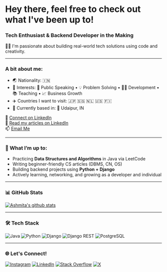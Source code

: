 # Hey there, feel free to check out what I've been up to!

### Tech Enthusiast & Backend Developer in the Making

👩‍💻 I'm passionate about building real-world tech solutions using code and creativity.

---

### A bit about me:

- 🌏 Nationality: 🇮🇳  
- 🧠 Interests: 🧩 Public Speaking • 💡 Problem Solving • 🧑‍💻 Development • 📚 Teaching • 📈 Business Growth  
- ✈️ Countries I want to visit: 🇯🇵 🇸🇬 🇳🇱 🇺🇸 🇫🇮  
- 📍 Currently based in: 📍 Udaipur, IN

🔗 [Connect on LinkedIn](https://linkedin.com/in/ashmitapandey47)  
📝 [Read my articles on LinkedIn](https://www.linkedin.com/in/ashmitapandey47/recent-activity/articles/)  
📫 [Email Me](mailto:ashmitapandey47@gmail.com)

---

### 🚀 What I’m up to:

- Practicing **Data Structures and Algorithms** in Java via LeetCode  
- Writing beginner-friendly CS articles (DBMS, CN, OS)  
- Building backend projects using **Python + Django**  
- Actively learning, networking, and growing as a developer and individual

---

### 📊 GitHub Stats

[![Ashmita's github stats](https://github-readme-stats.vercel.app/api?username=ashmita41&count_private=true&show_icons=true&title_color=fff&icon_color=79ff97&text_color=9f9f9f&bg_color=151515)](https://github.com/nishitchittora)

---

### 🛠️ Tech Stack

![Java](https://img.shields.io/badge/java-%23ED8B00.svg?style=flat-square&logo=openjdk&logoColor=white)  ![Python](https://img.shields.io/badge/python-3670A0?style=flat-square&logo=python&logoColor=ffdd54)  ![Django](https://img.shields.io/badge/django-%23092E20.svg?style=flat-square&logo=django&logoColor=white)  ![Django REST](https://img.shields.io/badge/DJANGO--REST-ff1709?style=flat-square&logo=django&logoColor=white&color=ff1709&labelColor=gray)  ![PostgreSQL](https://img.shields.io/badge/postgres-%23316192.svg?style=flat-square&logo=postgresql&logoColor=white)  

---

### 🌐 Let's Connect!

[![Instagram](https://img.shields.io/badge/Instagram-%23E4405F.svg?logo=Instagram&logoColor=white)](https://instagram.com/ashmitap47)  [![LinkedIn](https://img.shields.io/badge/LinkedIn-%230077B5.svg?logo=linkedin&logoColor=white)](https://linkedin.com/in/ashmitapandey47)  [![Stack Overflow](https://img.shields.io/badge/-Stackoverflow-FE7A16?logo=stack-overflow&logoColor=white)](https://stackoverflow.com/users/ashmita-pandey)  [![X](https://img.shields.io/badge/X-black.svg?logo=X&logoColor=white)](https://x.com/ashmita41)
